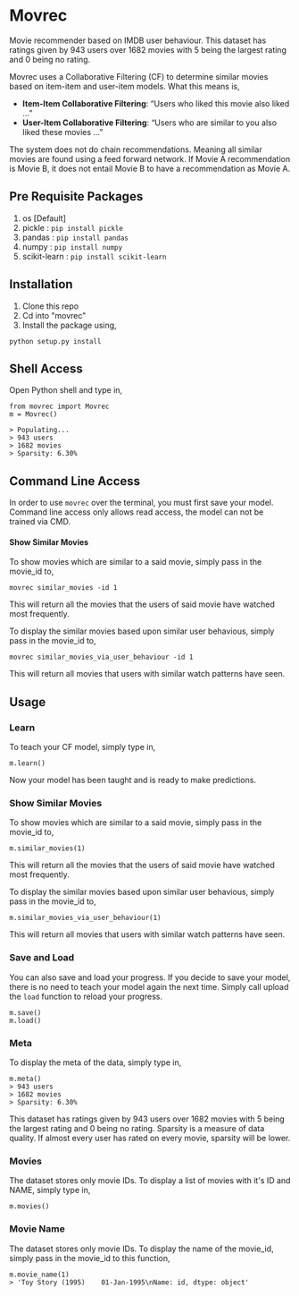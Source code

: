 # Movrec
Movie recommender based on IMDB user behaviour. This dataset has ratings given by 943 users over 1682 movies with 5 being the largest rating and 0 being no rating.

Movrec uses a Collaborative Filtering (CF) to determine similar movies based on item-item and user-item models. What this means is,

- **Item-Item Collaborative Filtering**: “Users who liked this movie also liked …”
- **User-Item Collaborative Filtering**: “Users who are similar to you also liked these movies …”

The system does not do chain recommendations. Meaning all similar movies are found using a feed forward network. If Movie A recommendation is Movie B, it does not entail Movie B to have a recommendation as Movie A.

## Pre Requisite Packages
1. os [Default]
2. pickle : `pip install pickle`
3. pandas : `pip install pandas`
4. numpy : `pip install numpy`
5. scikit-learn : `pip install scikit-learn`


## Installation
1. Clone this repo
2. Cd into "movrec"
3. Install the package using,
```
python setup.py install
```

## Shell Access
Open Python shell and type in,

```
from movrec import Movrec
m = Movrec()

> Populating...
> 943 users
> 1682 movies
> Sparsity: 6.30%
```

## Command Line Access
In order to use `movrec` over the terminal, you must first save your model. Command line access only allows read access, the model can not be trained via CMD.
#### Show Similar Movies
To show movies which are similar to a said movie, simply pass in the movie_id to,
```
movrec similar_movies -id 1
```
This will return all the movies that the users of said movie have watched most frequently.

To display the similar movies based upon similar user behavious, simply pass in the movie_id to,
```
movrec similar_movies_via_user_behaviour -id 1
```
This will return all movies that users with similar watch patterns have seen.

## Usage
### Learn
To teach your CF model, simply type in,
```
m.learn()
```
Now your model has been taught and is ready to make predictions.

### Show Similar Movies
To show movies which are similar to a said movie, simply pass in the movie_id to,
```
m.similar_movies(1)
```
This will return all the movies that the users of said movie have watched most frequently.

To display the similar movies based upon similar user behavious, simply pass in the movie_id to,
```
m.similar_movies_via_user_behaviour(1)
```
This will return all movies that users with similar watch patterns have seen.

### Save and Load
You can also save and load your progress. If you decide to save your model, there is no need to teach your model again the next time. Simply call upload the `load` function to reload your progress.
```
m.save()
m.load()
```

### Meta
To display the meta of the data, simply type in,
```
m.meta()
> 943 users
> 1682 movies
> Sparsity: 6.30%
```
This dataset has ratings given by 943 users over 1682 movies with 5 being the largest rating and 0 being no rating.
Sparsity is a measure of data quality. If almost every user has rated on every movie, sparsity will be lower.

### Movies
The dataset stores only movie IDs. To display a list of movies with it's ID and NAME, simply type in,
```
m.movies()
```

### Movie Name
The dataset stores only movie IDs. To display the name of the movie_id, simply pass in the movie_id to this function,
```
m.movie_name(1)
> 'Toy Story (1995)    01-Jan-1995\nName: id, dtype: object'
```
